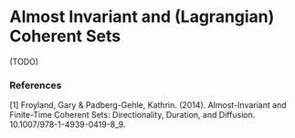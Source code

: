 # Almost Invariant and (Lagrangian) Coherent Sets

(TODO)

### References

[1] Froyland, Gary & Padberg-Gehle, Kathrin. (2014). Almost-Invariant and Finite-Time Coherent Sets: Directionality, Duration, and Diffusion. 10.1007/978-1-4939-0419-8_9. 
